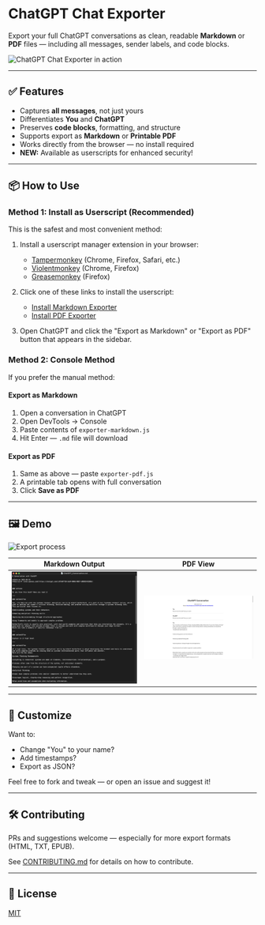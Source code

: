 # ChatGPT Chat Exporter

Export your full ChatGPT conversations as clean, readable **Markdown** or **PDF** files — including all messages, sender labels, and code blocks.

![ChatGPT Chat Exporter in action](demo/demo.gif)

---

## ✅ Features

- Captures **all messages**, not just yours
- Differentiates **You** and **ChatGPT**
- Preserves **code blocks**, formatting, and structure
- Supports export as **Markdown** or **Printable PDF**
- Works directly from the browser — no install required
- **NEW:** Available as userscripts for enhanced security!

---

## 📦 How to Use

### Method 1: Install as Userscript (Recommended)

This is the safest and most convenient method:

1. Install a userscript manager extension in your browser:
   - [Tampermonkey](https://www.tampermonkey.net/) (Chrome, Firefox, Safari, etc.)
   - [Violentmonkey](https://violentmonkey.github.io/) (Chrome, Firefox)
   - [Greasemonkey](https://addons.mozilla.org/en-US/firefox/addon/greasemonkey/) (Firefox)

2. Click one of these links to install the userscript:
   - [Install Markdown Exporter](https://github.com/rashidazarang/chatgpt-chat-exporter/raw/master/chatgpt-markdown-exporter.user.js)
   - [Install PDF Exporter](https://github.com/rashidazarang/chatgpt-chat-exporter/raw/master/chatgpt-pdf-exporter.user.js)

3. Open ChatGPT and click the "Export as Markdown" or "Export as PDF" button that appears in the sidebar.

### Method 2: Console Method

If you prefer the manual method:

#### Export as Markdown
1. Open a conversation in ChatGPT
2. Open DevTools → Console
3. Paste contents of `exporter-markdown.js`
4. Hit Enter — `.md` file will download

#### Export as PDF
1. Same as above — paste `exporter-pdf.js`
2. A printable tab opens with full conversation
3. Click **Save as PDF**

---

## 🖼️ Demo

![Export process](demo/demo.gif)

| Markdown Output | PDF View |
|-----------------|----------|
| ![](demo/preview-md.png) | ![](demo/preview-pdf.png) |

---

## 🧩 Customize

Want to:
- Change "You" to your name?
- Add timestamps?
- Export as JSON?

Feel free to fork and tweak — or open an issue and suggest it!

---

## 🛠️ Contributing

PRs and suggestions welcome — especially for more export formats (HTML, TXT, EPUB).

See [CONTRIBUTING.md](CONTRIBUTING.md) for details on how to contribute.

---

## 📜 License

[MIT](LICENSE)